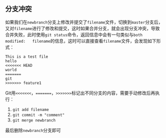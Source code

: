## 分支冲突

如果我们在`newbranch`分支上修改并提交了`filename`文件，切换到`master`分支后，又对`filename`进行了修改和提交，这时如果合并分支，就会出现分支冲突，导致合并失败，此时使用`git status`命令，返回信息中会有一句类似与`both modified:	filename`的信息，这时可以直接查看`filename`文件，会发现如下形式：
```
This is a test file
hello
<<<<<<< HEAD
world
=======
git
>>>>>>> feature1
```

Git用`<<<<<<<`，`=======`，`>>>>>>>`标记出不同分支的内容，需要手动修改后再执行：
1. `git add filename`
2. `git commit -m "comment"`
3. `git merge newbranch`

最后删除`newbranch`分支即可